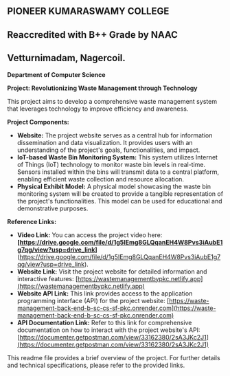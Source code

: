 ## PIONEER KUMARASWAMY COLLEGE
## Reaccredited with B++ Grade by NAAC
## Vetturnimadam, Nagercoil.

**Department of Computer Science**

**Project: Revolutionizing Waste Management through Technology**

This project aims to develop a comprehensive waste management system that leverages technology to improve efficiency and awareness. 

**Project Components:**

* **Website:** The project website serves as a central hub for information dissemination and data visualization. It provides users with an understanding of the project's goals, functionalities, and impact. 
* **IoT-based Waste Bin Monitoring System:** This system utilizes Internet of Things (IoT) technology to monitor waste bin levels in real-time. Sensors installed within the bins will transmit data to a central platform, enabling efficient waste collection and resource allocation.
* **Physical Exhibit Model:** A physical model showcasing the waste bin monitoring system will be created to provide a tangible representation of the project's functionalities. This model can be used for educational and demonstrative purposes.

**Reference Links:**

* **Video Link:** You can access the project video here: **[https://drive.google.com/file/d/1g5IEmg8GLQqanEH4W8Pvs3iAubE1g7qg/view?usp=drive_link]** (https://drive.google.com/file/d/1g5IEmg8GLQqanEH4W8Pvs3iAubE1g7qg/view?usp=drive_link).
* **Website Link:** Visit the project website for detailed information and interactive features: [https://wastemanagementbypkc.netlify.app](https://wastemanagementbypkc.netlify.app)
* **Website API Link:** This link provides access to the application programming interface (API) for the project website: [https://waste-management-back-end-b-sc-cs-sf-pkc.onrender.com](https://waste-management-back-end-b-sc-cs-sf-pkc.onrender.com)
* **API Documentation Link:** Refer to this link for comprehensive documentation on how to interact with the project website's API: [https://documenter.getpostman.com/view/33162380/2sA3JKc2J1](https://documenter.getpostman.com/view/33162380/2sA3JKc2J1)


This readme file provides a brief overview of the project.  For further details and technical specifications, please refer to the provided links.
